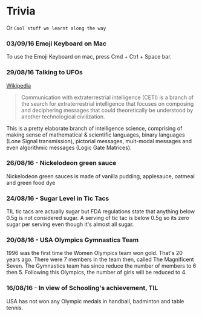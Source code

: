 # Trivia 
Or `Cool stuff we learnt along the way`

### 03/09/16 Emoji Keyboard on Mac
To use the Emoji Keyboard on mac, press Cmd + Ctrl + Space bar.

### 29/08/16 Talking to UFOs
[Wikipedia](https://en.wikipedia.org/wiki/Communication_with_extraterrestrial_intelligence)

> Communication with extraterrestrial intelligence (CETI) is a branch of the search for extraterrestrial intelligence that focuses on composing and deciphering messages that could theoretically be understood by another technological civilization. 

This is a pretty elaborate branch of intelligence science, comprising of making sense of mathematical & scientific languages, binary languages (Lone Signal transmission), pictorial messages, mult-modal messages and even algorithmic messages (Logic Gate Matrices). 

### 26/08/16 - Nickelodeon green sauce
Nickelodeon green sauces is made of vanilla pudding, applesauce, oatmeal and green food dye

### 24/08/16 - Sugar Level in Tic Tacs
TIL tic tacs are actually sugar but FDA regulations state that anything below 0.5g is not considered sugar. 
A serving of tic tac is below 0.5g so its zero sugar per serving even though it's almost all sugar.

### 20/08/16 - USA Olympics Gymnastics Team
1996 was the first time the Women Olympics team won gold. That's 20 years ago. 
There were 7 members in the team then, called The Magnificent Seven. The Gymnastics team has since reduce the number of members to 6 then 5. Following this Olympics, the number of girls will be reduced to 4.

### 16/08/16 - In view of Schooling's achievement, TIL
USA has not won any Olympic medals in handball, badminton and table tennis. 

